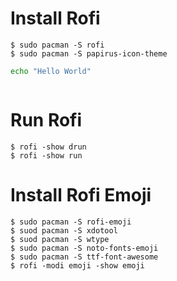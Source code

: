 # Install Rofi
    $ sudo pacman -S rofi
    $ sudo pacman -S papirus-icon-theme
``` bash
echo "Hello World" 
```
```
```

# Run Rofi
    $ rofi -show drun
    $ rofi -show run

# Install Rofi Emoji
    $ sudo pacman -S rofi-emoji 
    $ suod pacman -S xdotool
    $ suod pacman -S wtype
    $ sudo pacman -S noto-fonts-emoji
    $ sudo pacman -S ttf-font-awesome
    $ rofi -modi emoji -show emoji
